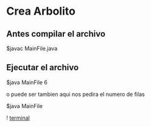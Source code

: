 # Crea Arbolito
	
## Antes compilar el archivo

  $javac MainFile.java 
  
## Ejecutar el archivo

  $java MainFile 6
 
o puede ser tambien aqui nos pedira el numero de filas 

  $java MainFile
  
  
 ! [terminal](./shell.png)
  
